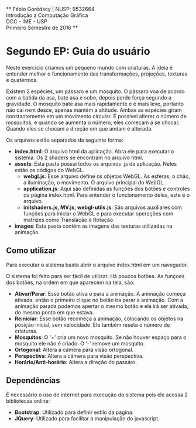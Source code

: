 **
  Fábio Goródscy | NUSP: 9532664  
  Introdução a Computação Gráfica  
  DCC - IME - USP  
  Primeiro Semestre de 2016
**  

# Segundo EP: Guia do usuário


Neste exercício criamos um pequeno mundo com criaturas.
A ideia é entender melhor o funcionamento das transformações,
projeções, texturas e quatérnios.

Existem 2 espécies, um pássaro e um mosquito. O pássaro voa de acordo com a batida da asa,
bate asa e sobe, depois perde força segundo a gravidade. O mosquito bate asa mais rapidamente
e é mais leve, portanto não cai nem desce, apenas mantém a altitude. Ambas as espécies giram
constantemente em um movimento circular. É possível alterar o número de mosquitos, 
e quando se aumenta o número, eles começam a se chocar. Quando eles se chocam
a direção em que andam é alterada.

Os arquivos estão separados da seguinte forma:
* **index.html**: O arquivo html da aplicação. Abra ele para executar o sistema.
  Os 2 shaders se encontram no arquivo html.
* **assets**: Esta pasta possui todos os arquivos .js da aplicação. Neles estão
  os códigos do WebGL.
  * **webgl.js**: Esse arquivo define os objetos WebGL. As esferas, o chão,
  a iluminação, o movimento. O arquivo principal do WebGL.
  * **application.js**: Aqui são definidas as funções dos botões e controles
  da página index.html. Para entender o funcionamento deles, este é o arquivo.
  * **initshaders.js, MV.js, webgl-utils.js**: São arquivos auxiliares com funções
  para iniciar o WebGL e para executar operações com matrizes como Translação e Rotação.
* **images**: Esta pasta contém as imagens das texturas utilizadas na animação.

## Como utilizar

Para executar o sistema basta abrir o arquivo index.html em um navegador.  

O sistema foi feito para ser fácil de utilizar. Há poucos botões. As funçoes dos
botões, na ordem em que aparecem na tela, são:
* **Ativar/Parar**: Esse botão ativa e para a animação. A animação começa ativada,
  então o primeiro clique no botão ira parar a animação. Com a animação parada
  podemos apertar o mesmo botão e ela irá ser ativada, do mesmo ponto em que estava.
* **Reiniciar**: Esse botão recomeça a animação, colocando os objetos na posição inicial, sem velocidade.
  Ele também reseta o número de criaturas.
* **Mosquitos**: O '+' cria um novo mosquito. Se não houver espaço para o mosquito ele não é criado.
  O '-' remove um mosquito.
* **Ortogonal**: Altera a câmera para visão ortogonal.
* **Perspectiva**: Altera a câmera para visão perspectiva.
* **Horário/Anti-horário**: Altera a direção do passáro.

## Dependências

É necessário o uso de internet para execução do sistema pois ele acessa 2 bibliotecas online:
* **Bootstrap**: Utilizado para definir estilo da página.
* **JQuery**: Utilizado para facilitar a manipulação do javascript.
